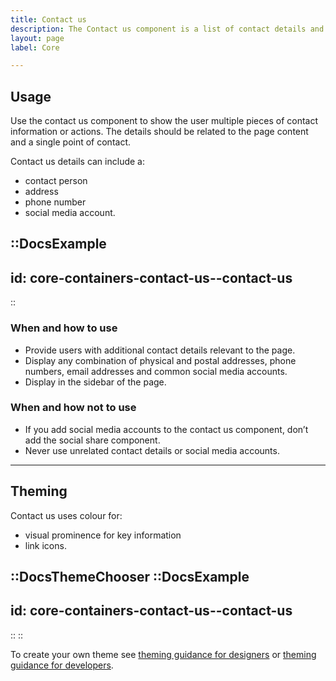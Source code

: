 ```yaml
---
title: Contact us
description: The Contact us component is a list of contact details and links to help the user get in touch with you.
layout: page
label: Core

---
```


## Usage
Use the contact us component to show the user multiple pieces of contact information or actions. The details should be related to the page content and a single point of contact.

Contact us details can include a:
- contact person
- address
- phone number
- social media account.

::DocsExample
---
id: core-containers-contact-us--contact-us
---
::

### When and how to use
- Provide users with additional contact details relevant to the page.
- Display any combination of physical and postal addresses, phone numbers, email addresses and common social media accounts.
- Display in the sidebar of the page.

### When and how not to use
- If you add social media accounts to the contact us component, don’t add the social share component.
- Never use unrelated contact details or social media accounts.

---

## Theming
Contact us uses colour for:
- visual prominence for key information
- link icons.

::DocsThemeChooser
  ::DocsExample
  ---
  id: core-containers-contact-us--contact-us
  ---
  ::
::

To create your own theme see [theming guidance for designers](/design-system/design/theming-guidance-for-designers) or [theming guidance for developers](/design-system/develop/theming).


